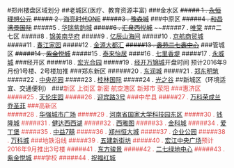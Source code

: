 #郑州楼盘区域划分
##老城区(医疗、教育资源丰富)
###金水区
~~##### 1 . [永恒理想公元](http://lixianggongyuanyh.fang.com/house/2510738767/housedetail.htm)~~
~~##### 2 . [海亮时代ONE](http://hailiangshidaione.fang.com/)~~
~~#####3 . [豫森城](http://yusencheng.fang.com/)~~
###中原区
~~#####4 . [和昌湾景国际](http://wanjingguojihc.fang.com/)~~
#####5 . [华瑞紫韵城](http://ziyunchenghr.fang.com/)
~~#####6 . [汇泉西悦城](http://xiyuechenghq.fang.com/house/2510769845/housedetail.htm)~~
~~#####7 . [唯棠](http://weitang0371.fang.com/house/2510147265/~~housedetail.htm)
###二七区
#####8 . [锦美南华府](http://nanhuafujm.fang.com/)
#####9 . [亿辰山海间](http://yichenshanhaijian.fang.com/)
#####10 . [京航商贸城](http://jinghangdayuecheng.fang.com/)
#####11 . [春江家园](http://chunjiangjiayuan0371.fang.com/)
#####12 . [金源大都汇](http://daduhuijy.fang.com/)
~~#####13 . [鑫苑二七鑫中心](http://xinyuanxinjia.fang.com/)~~
###管城区
~~#####14 . [紫金悦城](http://zijinyuecheng.fang.com/)~~
#####15 . [泰来怡居](http://tailaiyiju.fang.com/)
####16 . [七里香堤](http://qilixiangdi0371.fang.com/)
#####17 . [永威城](http://yongweicheng.fang.com/)
###经开区
#####18 . [宏光合园](http://hongguangheyuan.fang.com/)
#####19 . [经开万锦城](http://wanjinchengjk.fang.com/house/2510819753/housedetail.htm)开盘时间 预计2016年9月份1号楼、2号楼加推
###郑东新区
######20 . [东润城](http://dongruncheng.fang.com/)
#####21 . [郑东明筑](http://zhengdongmingzhu.fang.com/)
#####22 . [中央花园](http://zhongyanghuayuan0371.fang.com/)
#####23 . [桂林国际](http://jialinbincheng.fang.com/?from=xfmap_xfgg)
#####24 . [光之谷](http://guangzhigu.fang.com/house/2510147285/housedetail.htm)
##新城区（环境适宜、交通便利）
###<font color="DD4444">新区  上街区  新密  航空港区  新郑市  荥阳
###惠济区
#####25 . [天伦庄园](http://tianlunzhuangyuan0371.fang.com/)
#####26 . [迎宾路3号](http://tiandishanshuijian.fang.com/)
###中牟县
#####27 . [万科荣成兰乔圣菲](http://lanqiaoshengfeiwkrc.fang.com/)
###高新区  
#####28 . [华强城市广场](http://chengshiguangchanghq.fang.com/)
#####29 . [河南省国家大学科技园东区](http://hnsgjdxkjy.fang.com/)
#####30 . [钱隆城](http://qianlongcheng.fang.com/)
#####31 . [健达西西湖](http://xixihujd.fang.com/)
#####32 . [西雅图](http://xiyatu0371.fang.com/)
#####33 . [金科城](http://jinkecheng0371.fang.com/)
#####34 . [爱丁堡](http://aidingbao0371.fang.com/)
#####35 . [中益7囍](http://zhongyi7xi.fang.com/)
#####36 . [郑州恒大城](http://hengdachengzz.fang.com/)
#####37 . [企业公园](http://newhouse.zz.fang.com/house/2510723033.htm)
#####38 . [万科城](http://wankecheng0371.fang.com/)
###地铁沿线
#####39 . [五建新街坊](http://xinjiefangwj.fang.com/)
#####40 . [宏江中央广场](http://zhongyangguangchanghj0371.fang.com/)预计2016年9月推出3号楼
#####41 . [东方骏景](http://dongfangjunjing0371.fang.com/)
#####42 . [二七绿地中心](http://lvdizhongxineq.fang.com/)
#####43 . [紫金悦城](http://zijinyuecheng.fang.com/)
###学校
#####44 . [祝福红城](http://zhufuhongcheng.fang.com/house/2510717739/housedetail.htm)
